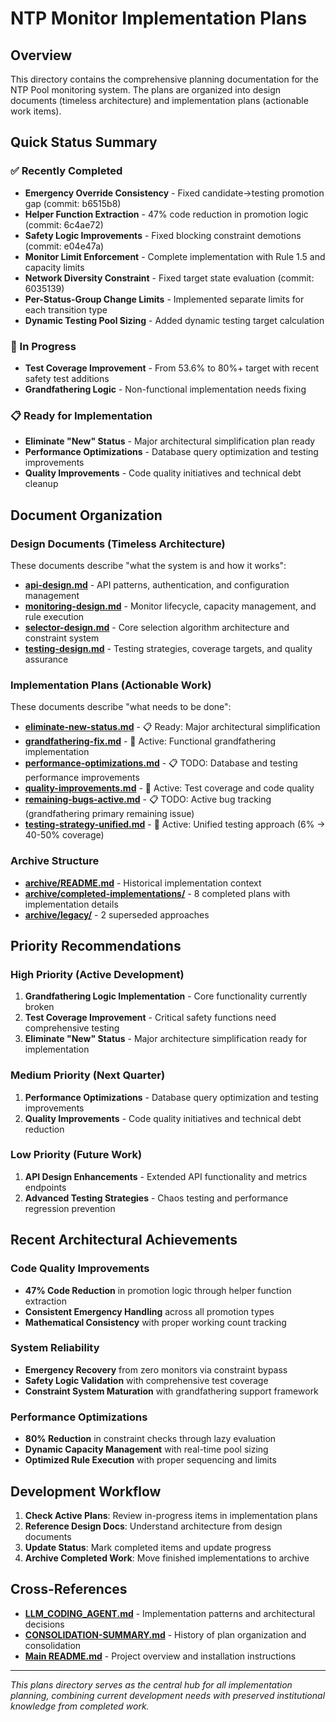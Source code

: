# NTP Monitor Implementation Plans

## Overview

This directory contains the comprehensive planning documentation for the NTP Pool monitoring system. The plans are organized into design documents (timeless architecture) and implementation plans (actionable work items).

## Quick Status Summary

### ✅ Recently Completed
- **Emergency Override Consistency** - Fixed candidate→testing promotion gap (commit: b6515b8)
- **Helper Function Extraction** - 47% code reduction in promotion logic (commit: 6c4ae72)
- **Safety Logic Improvements** - Fixed blocking constraint demotions (commit: e04e47a)
- **Monitor Limit Enforcement** - Complete implementation with Rule 1.5 and capacity limits
- **Network Diversity Constraint** - Fixed target state evaluation (commit: 6035139)
- **Per-Status-Group Change Limits** - Implemented separate limits for each transition type
- **Dynamic Testing Pool Sizing** - Added dynamic testing target calculation

### 🔄 In Progress
- **Test Coverage Improvement** - From 53.6% to 80%+ target with recent safety test additions
- **Grandfathering Logic** - Non-functional implementation needs fixing

### 📋 Ready for Implementation
- **Eliminate "New" Status** - Major architectural simplification plan ready
- **Performance Optimizations** - Database query optimization and testing improvements
- **Quality Improvements** - Code quality initiatives and technical debt cleanup

## Document Organization

### Design Documents (Timeless Architecture)
These documents describe "what the system is and how it works":

- **[api-design.md](api-design.md)** - API patterns, authentication, and configuration management
- **[monitoring-design.md](monitoring-design.md)** - Monitor lifecycle, capacity management, and rule execution
- **[selector-design.md](selector-design.md)** - Core selection algorithm architecture and constraint system
- **[testing-design.md](testing-design.md)** - Testing strategies, coverage targets, and quality assurance

### Implementation Plans (Actionable Work)
These documents describe "what needs to be done":

- **[eliminate-new-status.md](eliminate-new-status.md)** - 📋 Ready: Major architectural simplification
- **[grandfathering-fix.md](grandfathering-fix.md)** - 🔄 Active: Functional grandfathering implementation
- **[performance-optimizations.md](performance-optimizations.md)** - 📋 TODO: Database and testing performance improvements
- **[quality-improvements.md](quality-improvements.md)** - 🔄 Active: Test coverage and code quality
- **[remaining-bugs-active.md](remaining-bugs-active.md)** - 📋 TODO: Active bug tracking (grandfathering primary remaining issue)
- **[testing-strategy-unified.md](testing-strategy-unified.md)** - 🔄 Active: Unified testing approach (6% → 40-50% coverage)

### Archive Structure
- **[archive/README.md](archive/README.md)** - Historical implementation context
- **[archive/completed-implementations/](archive/completed-implementations/)** - 8 completed plans with implementation details
- **[archive/legacy/](archive/legacy/)** - 2 superseded approaches

## Priority Recommendations

### High Priority (Active Development)
1. **Grandfathering Logic Implementation** - Core functionality currently broken
2. **Test Coverage Improvement** - Critical safety functions need comprehensive testing
3. **Eliminate "New" Status** - Major architecture simplification ready for implementation

### Medium Priority (Next Quarter)
1. **Performance Optimizations** - Database query optimization and testing improvements
2. **Quality Improvements** - Code quality initiatives and technical debt reduction

### Low Priority (Future Work)
1. **API Design Enhancements** - Extended API functionality and metrics endpoints
2. **Advanced Testing Strategies** - Chaos testing and performance regression prevention

## Recent Architectural Achievements

### Code Quality Improvements
- **47% Code Reduction** in promotion logic through helper function extraction
- **Consistent Emergency Handling** across all promotion types
- **Mathematical Consistency** with proper working count tracking

### System Reliability
- **Emergency Recovery** from zero monitors via constraint bypass
- **Safety Logic Validation** with comprehensive test coverage
- **Constraint System Maturation** with grandfathering support framework

### Performance Optimizations
- **80% Reduction** in constraint checks through lazy evaluation
- **Dynamic Capacity Management** with real-time pool sizing
- **Optimized Rule Execution** with proper sequencing and limits

## Development Workflow

1. **Check Active Plans**: Review in-progress items in implementation plans
2. **Reference Design Docs**: Understand architecture from design documents
3. **Update Status**: Mark completed items and update progress
4. **Archive Completed Work**: Move finished implementations to archive

## Cross-References

- **[LLM_CODING_AGENT.md](../LLM_CODING_AGENT.md)** - Implementation patterns and architectural decisions
- **[CONSOLIDATION-SUMMARY.md](CONSOLIDATION-SUMMARY.md)** - History of plan organization and consolidation
- **[Main README.md](../README.md)** - Project overview and installation instructions

---

*This plans directory serves as the central hub for all implementation planning, combining current development needs with preserved institutional knowledge from completed work.*

